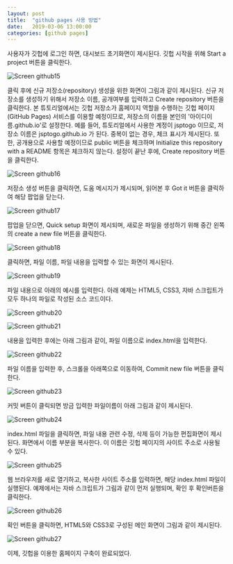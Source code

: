 ```yaml
---
layout: post
title:  "github pages 사용 방법"
date:   2019-03-06 13:00:00 
categories: [github pages]
---
```


사용자가 깃헙에 로그인 하면, 대시보드 초기화면이 제시된다. 깃헙 시작을 위해 Start a project 버튼을 클릭한다.

![Screen github15](https://raw.githubusercontent.com/javaroadmap/javaroadmap.github.io/master/static/img/_posts/githubsignup/github15.png "Screen github15")

클릭 후에 신규 저장소(repository) 생성을 위한 화면이 그림과 같이 제시된다. 신규 저장소를 생성하기 위해서 저장소 이름, 공개여부를 입력하고 Create repository 버튼을 클릭한다. 본 튜토리얼에서는 깃헙 저장소가 홈페이지 역할을 수행하는 깃헙 페이지(GitHub Pages) 서비스를 이용할 예정이므로, 저장소의 이름을 본인의 '아이디이름.github.io'로 설정한다. 예를 들어, 튜토리얼에서 사용한 계정이 jsptogo 이므로, 저장소 이름은 jsptogo.github.io 가 된다. 중복이 없는 경우, 체크 표시가 제시된다. 또한, 공개용으로 사용할 예정이므로  public 버튼을  체크하며 Initialize this repository with a README 항목은 체크하지 않는다. 설정이 끝난 후에, Create repository 버튼을 클릭한다. 

![Screen github16](https://raw.githubusercontent.com/javaroadmap/javaroadmap.github.io/master/static/img/_posts/githubsignup/github16.png "Screen github16")

저장소 생성 버튼을 클릭하면, 도움 메시지가 제시되며, 읽어본 후 Got it 버튼을 클릭하여 해당 팝업을 닫는다. 

![Screen github17](https://raw.githubusercontent.com/javaroadmap/javaroadmap.github.io/master/static/img/_posts/githubsignup/github17.png "Screen github17")

팝업을 닫으면, Quick setup 화면이 제시되며, 새로운 파일을 생성하기 위해 중간 왼쪽의 create a new file 버튼을 클릭한다.
 
![Screen github18](https://raw.githubusercontent.com/javaroadmap/javaroadmap.github.io/master/static/img/_posts/githubsignup/github18.png "Screen github18")

클릭하면, 파일 이름, 파일 내용을 입력할 수 있는 화면이 제시된다.

![Screen github19](https://raw.githubusercontent.com/javaroadmap/javaroadmap.github.io/master/static/img/_posts/githubsignup/github19.png "Screen github19")

파일 내용으로 아래의 예시를 입력한다.  아래 예제는 HTML5, CSS3, 자바 스크립트가 모두 하나의 파일로 작성된 소스 코드이다.

![Screen github20](https://raw.githubusercontent.com/javaroadmap/javaroadmap.github.io/master/static/img/_posts/githubsignup/github20.png "Screen github20")

![Screen github21](https://raw.githubusercontent.com/javaroadmap/javaroadmap.github.io/master/static/img/_posts/githubsignup/github21.png "Screen github21")

내용을 입력한 후에는 아래 그림과 같이, 파일 이름으로 index.html을 입력한다.  

![Screen github22](https://raw.githubusercontent.com/javaroadmap/javaroadmap.github.io/master/static/img/_posts/githubsignup/github22.png "Screen github22")

파일 이름을 입력한 후, 스크롤을 아래쪽으로 이동하여, Commit new file 버튼을 클릭한다.

![Screen github23](https://raw.githubusercontent.com/javaroadmap/javaroadmap.github.io/master/static/img/_posts/githubsignup/github23.png "Screen github23")

커밋 버튼이 클릭되면 방금 입력한 파일이름이 아래 그림과 같이 제시된다. 

![Screen github24](https://raw.githubusercontent.com/javaroadmap/javaroadmap.github.io/master/static/img/_posts/githubsignup/github24.png "Screen github24")

index.html 파일을 클릭하면, 파일 내용 관련 수정, 삭제 등이 가능한 편집화면이 제시된다.  화면에서 이름 부분을 복사한다. 이 이름은 깃헙 페이지의 사이트 주소로 사용될 수 있다. 

![Screen github25](https://raw.githubusercontent.com/javaroadmap/javaroadmap.github.io/master/static/img/_posts/githubsignup/github25.png "Screen github25")

웹 브라우저를 새로 열기하고, 복사한 사이트 주소를 입력하면, 해당 index.html 파일이 실행된다. 예제에서는 자바 스크립트가 그림과 같이 먼저 실행되며, 확인 후 확인버튼을 클릭한다. 

![Screen github26](https://raw.githubusercontent.com/javaroadmap/javaroadmap.github.io/master/static/img/_posts/githubsignup/github26.png "Screen github26")

확인 버튼을 클릭하면, HTML5와 CSS3로 구성된 메인 화면이 그림과 같이 제시된다.
 
![Screen github27](https://raw.githubusercontent.com/javaroadmap/javaroadmap.github.io/master/static/img/_posts/githubsignup/github27.png "Screen github27")

이제, 깃헙을 이용한 홈페이지 구축이 완료되었다.
